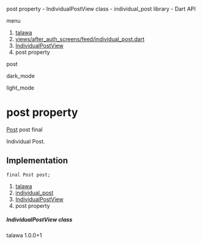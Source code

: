 




post property - IndividualPostView class - individual\_post library - Dart API







menu

1. [talawa](../../index.html)
2. [views/after\_auth\_screens/feed/individual\_post.dart](../../views_after_auth_screens_feed_individual_post/views_after_auth_screens_feed_individual_post-library.html)
3. [IndividualPostView](../../views_after_auth_screens_feed_individual_post/IndividualPostView-class.html)
4. post property

post


dark\_mode

light\_mode




# post property


[Post](../../models_post_post_model/Post-class.html)
post
final

Individual Post.


## Implementation

```
final Post post;
```

 


1. [talawa](../../index.html)
2. [individual\_post](../../views_after_auth_screens_feed_individual_post/views_after_auth_screens_feed_individual_post-library.html)
3. [IndividualPostView](../../views_after_auth_screens_feed_individual_post/IndividualPostView-class.html)
4. post property

##### IndividualPostView class





talawa
1.0.0+1






